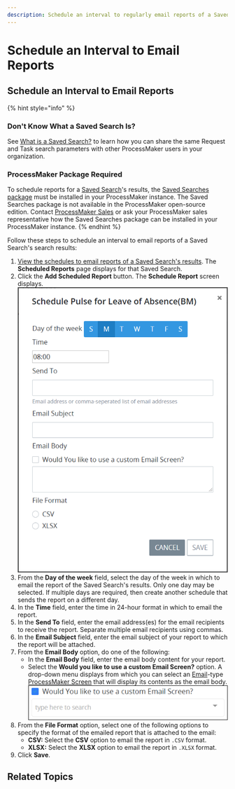 ```yaml
---
description: Schedule an interval to regularly email reports of a Saved Search's results.
---
```


# Schedule an Interval to Email Reports

## Schedule an Interval to Email Reports

{% hint style="info" %}
### Don't Know What a Saved Search Is?

See [What is a Saved Search?](../../what-is-a-saved-search.md) to learn how you can share the same Request and Task search parameters with other ProcessMaker users in your organization.

### ProcessMaker Package Required

To schedule reports for a [Saved Search](../../what-is-a-saved-search.md)'s results, the [Saved Searches package](../../../../package-development-distribution/package-a-connector/saved-searches-package.md) must be installed in your ProcessMaker instance. The Saved Searches package is not available in the ProcessMaker open-source edition. Contact [ProcessMaker Sales](mailto:sales@processmaker.com) or ask your ProcessMaker sales representative how the Saved Searches package can be installed in your ProcessMaker instance.
{% endhint %}

Follow these steps to schedule an interval to email reports of a Saved Search's search results:

1. [View the schedules to email reports of a Saved Search's results](../view-search-results-for-a-saved-search.md). The **Scheduled Reports** page displays for that Saved Search.
2. Click the **Add Scheduled Report** button. The **Schedule Report** screen displays. ![](../../../../.gitbook/assets/schedule-report-screen-saved-search-package.png) 
3. From the **Day of the week** field, select the day of the week in which to email the report of the Saved Search's results. Only one day may be selected. If multiple days are required, then create another schedule that sends the report on a different day.
4. In the **Time** field, enter the time in 24-hour format in which to email the report.
5. In the **Send To** field, enter the email address\(es\) for the email recipients to receive the report. Separate multiple email recipients using commas.
6. In the **Email Subject** field, enter the email subject of your report to which the report will be attached.
7. From the **Email Body** option, do one of the following:
   * In the **Email Body** field, enter the email body content for your report.
   * Select the **Would you like to use a custom Email Screen?** option. A drop-down menu displays from which you can select an [Email](../../../../designing-processes/design-forms/screens-builder/types-for-screens.md#email)-type [ProcessMaker Screen](../../../../designing-processes/design-forms/what-is-a-form.md) that will display its contents as the email body. ![](../../../../.gitbook/assets/email-screen-drop-down-schedule-saved-search-package.png) 
8. From the **File Format** option, select one of the following options to specify the format of the emailed report that is attached to the email:
   * **CSV:** Select the **CSV** option to email the report in `.CSV` format.
   * **XLSX:** Select the **XLSX** option to email the report in `.XLSX` format.
9. Click **Save**.

## Related Topics



